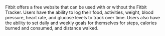 Fitbit offers a free website that can be used with or without the Fitbit Tracker. Users have the ability to log their food, activities, weight, blood pressure, heart rate, and glucose levels to track over time. Users also have the ability to set daily and weekly goals for themselves for steps, calories burned and consumed, and distance walked.